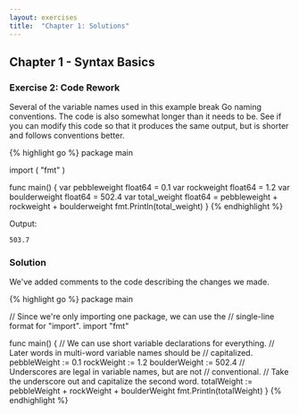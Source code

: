```yaml
---
layout: exercises
title:  "Chapter 1: Solutions"
---
```


## Chapter 1 - Syntax Basics

### Exercise 2: Code Rework

Several of the variable names used in this example break Go naming conventions. The code is also somewhat longer than it needs to be. See if you can modify this code so that it produces the same output, but is shorter and follows conventions better.

{% highlight go %}
package main

import (
	"fmt"
)

func main() {
	var pebbleweight float64 = 0.1
	var rockweight float64 = 1.2
	var boulderweight float64 = 502.4
	var total_weight float64 = pebbleweight + rockweight + boulderweight
	fmt.Println(total_weight)
}
{% endhighlight %}

Output:

``` text
503.7
```

### Solution

We've added comments to the code describing the changes we made.

{% highlight go %}
package main

// Since we're only importing one package, we can use the
// single-line format for "import".
import "fmt"

func main() {
	// We can use short variable declarations for everything.
	// Later words in multi-word variable names should be
	// capitalized.
	pebbleWeight := 0.1
	rockWeight := 1.2
	boulderWeight := 502.4
	// Underscores are legal in variable names, but are not
	// conventional.
	// Take the underscore out and capitalize the second word.
	totalWeight := pebbleWeight + rockWeight + boulderWeight
	fmt.Println(totalWeight)
}
{% endhighlight %}
